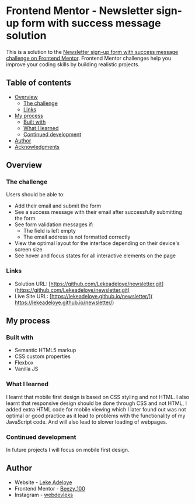 # Frontend Mentor - Newsletter sign-up form with success message solution

This is a solution to the [Newsletter sign-up form with success message challenge on Frontend Mentor](https://www.frontendmentor.io/challenges/newsletter-signup-form-with-success-message-3FC1AZbNrv). Frontend Mentor challenges help you improve your coding skills by building realistic projects. 

## Table of contents

- [Overview](#overview)
  - [The challenge](#the-challenge)
  - [Links](#links)
- [My process](#my-process)
  - [Built with](#built-with)
  - [What I learned](#what-i-learned)
  - [Continued development](#continued-development)
- [Author](#author)
- [Acknowledgments](#acknowledgments)


## Overview

### The challenge

Users should be able to:

- Add their email and submit the form
- See a success message with their email after successfully submitting the form
- See form validation messages if:
  - The field is left empty
  - The email address is not formatted correctly
- View the optimal layout for the interface depending on their device's screen size
- See hover and focus states for all interactive elements on the page



### Links

- Solution URL: [https://github.com/Lekeadeloye/newsletter.git](https://github.com/Lekeadeloye/newsletter.git)
- Live Site URL: [https://lekeadeloye.github.io/newsletter/]( https://lekeadeloye.github.io/newsletter/)

## My process

### Built with

- Semantic HTML5 markup
- CSS custom properties
- Flexbox
- Vanilla JS

### What I learned

I learnt that mobile first design is based on CSS styling and not HTML.
I also learnt that responsive design should be done through CSS and not HTML, I added extra HTML code for mobile viewing which I later found out was not optimal or good practice as it lead to problems with the functionality of my JavaScript code. And will also lead to slower loading of webpages.

### Continued development

In future projects I will focus on mobile first design. 

## Author

- Website - [Leke Adeloye](https://github.com/Lekeadeloye)
- Frontend Mentor - [Beezy_100](https://www.frontendmentor.io/profile/Beezy100)
- Instagram - [webdevleks](https://www.instagram.com/webdevleks/)

